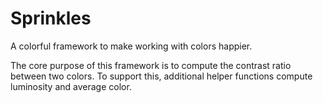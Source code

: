 # Sprinkles

A colorful framework to make working with colors happier.

The core purpose of this framework is to compute the contrast ratio between two colors. To support this, additional helper functions compute luminosity and average color.
